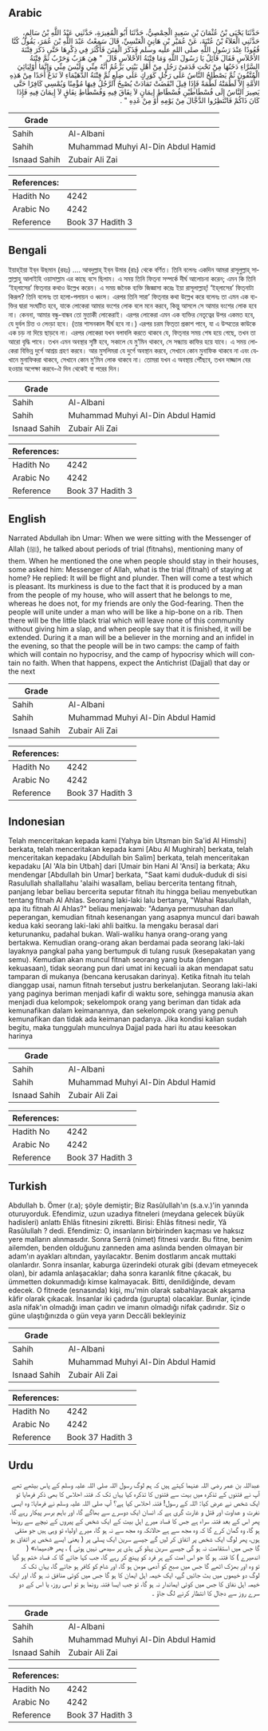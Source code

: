 ## Arabic


<div dir="rtl" lang="ar" style={{fontSize:'larger',backgroundColor:'#f8f9fa',padding:20}}>
حَدَّثَنَا يَحْيَى بْنُ عُثْمَانَ بْنِ سَعِيدٍ الْحِمْصِيُّ، حَدَّثَنَا أَبُو الْمُغِيرَةِ، حَدَّثَنِي عَبْدُ اللَّهِ بْنُ سَالِمٍ، حَدَّثَنِي الْعَلاَءُ بْنُ عُتْبَةَ، عَنْ عُمَيْرِ بْنِ هَانِئٍ الْعَنْسِيِّ، قَالَ سَمِعْتُ عَبْدَ اللَّهِ بْنَ عُمَرَ، يَقُولُ كُنَّا قُعُودًا عِنْدَ رَسُولِ اللَّهِ صلى الله عليه وسلم فَذَكَرَ الْفِتَنَ فَأَكْثَرَ فِي ذِكْرِهَا حَتَّى ذَكَرَ فِتْنَةَ الأَحْلاَسِ فَقَالَ قَائِلٌ يَا رَسُولَ اللَّهِ وَمَا فِتْنَةُ الأَحْلاَسِ قَالَ ‏ "‏ هِيَ هَرَبٌ وَحَرْبٌ ثُمَّ فِتْنَةُ السَّرَّاءِ دَخَنُهَا مِنْ تَحْتِ قَدَمَىْ رَجُلٍ مِنْ أَهْلِ بَيْتِي يَزْعُمُ أَنَّهُ مِنِّي وَلَيْسَ مِنِّي وَإِنَّمَا أَوْلِيَائِيَ الْمُتَّقُونَ ثُمَّ يَصْطَلِحُ النَّاسُ عَلَى رَجُلٍ كَوَرِكٍ عَلَى ضِلَعٍ ثُمَّ فِتْنَةُ الدُّهَيْمَاءِ لاَ تَدَعُ أَحَدًا مِنْ هَذِهِ الأُمَّةِ إِلاَّ لَطَمَتْهُ لَطْمَةً فَإِذَا قِيلَ انْقَضَتْ تَمَادَتْ يُصْبِحُ الرَّجُلُ فِيهَا مُؤْمِنًا وَيُمْسِي كَافِرًا حَتَّى يَصِيرَ النَّاسُ إِلَى فُسْطَاطَيْنِ فُسْطَاطِ إِيمَانٍ لاَ نِفَاقَ فِيهِ وَفُسْطَاطِ نِفَاقٍ لاَ إِيمَانَ فِيهِ فَإِذَا كَانَ ذَاكُمْ فَانْتَظِرُوا الدَّجَّالَ مِنْ يَوْمِهِ أَوْ مِنْ غَدِهِ ‏"‏ ‏.‏
</div>
<div style={{backgroundColor:'#f8f9fa',padding:20, marginBottom: 10}}><table> <thead> <tr> <th>Grade</th> <th></th> </tr> </thead> <tbody> <tr><td>Sahih</td><td>Al-Albani</td></tr><tr><td>Sahih</td><td>Muhammad Muhyi Al-Din Abdul Hamid</td></tr><tr><td>Isnaad Sahih</td><td>Zubair Ali Zai</td></tr></tbody></table><table> <thead> <tr> <th>References:</th> <th></th> </tr> </thead> <tbody><tr><td>Hadith No</td><td>4242</td></tr><tr><td>Arabic No</td><td>4242</td></tr><tr><td>Reference</td><td>Book 37 Hadith 3</td></tr></tbody></table></div>

## Bengali


<div dir="ltr" lang="bn" style={{fontSize:'larger',backgroundColor:'#f8f9fa',padding:20}}>
ইয়াহ্‌ইয়া ইব্‌ন উছমান (রহঃ) .... আবদুল্লাহ্‌ ইব্‌ন উমার (রাঃ) থেকে বর্ণিত। তিনি বলেনঃ একদিন আমরা রাসূলুল্লাহ্‌ সাল্লাল্লাহু আলাইহি ওয়াসাল্লাম এর কাছে বসে ছিলাম। এ সময় তিনি ফিত্‌না সম্পর্কে দীর্ঘ আলোচনা করেন; এমন কি তিনি ‘ইহ্‌লাসের’ ফিত্‌নার কথাও উল্লেখ করেন। এ সময় জনৈক ব্যক্তি জিজ্ঞাসা করেঃ ইয়া রাসূলাল্লাহ্‌! ‘ইহ্‌লাসের’ ফিত্‌নাটা কিরূপ? তিনি বলেনঃ তা হলো-পলায়ন ও ধ্বংস। এরপর তিনি সারা’ ফিত্‌নার কথা উল্লেখ করে বলেনঃ তা এমন এক ব্যক্তির দ্বারা সংঘটিত হবে, যাকে লোকেরা আমার বংশের লোক বলে মনে করবে, কিন্তু আসলে সে আমার বংশের লোক হবে না। কেননা, আমার বন্ধু-বান্ধব তো মুত্তাকী লোকেরাই। এরপর লোকেরা এমন এক ব্যক্তির নেতৃত্বের উপর একমত হবে, যে দুর্বল চিত্ত ও লেংড়া হবে। (তার শাসনকাল দীর্ঘ হবে না।) এরপর চরম ফিত্‌তা প্রকাশ পাবে, যা এ উম্মতের কাউকে এক চড় না দিয়ে ছাড়বে না। এরপর লোকেরা যখন বলাবলি করতে থাকবে যে, ফিত্‌নার সময় শেষ হয়ে গেছে, তখন তা আরো বৃদ্ধি পাবে। তখন এমন অবস্থার সৃষ্টি হবে, সকালে যে মু’মিন থাকবে, সে সন্ধ্যায় কাফির হয়ে যাবে। এ সময় লোকেরা বিভিন্ন দুর্গে আশ্রয় গ্রহণ করবে। আর মুসলিমরা যে দুর্গে অবস্থান করবে, সেখানে কোন মুনাফিক থাকবে না এবং যেখানে মুনাফিকরা থাকবে, সেখানে কোন মু’মিন লোক থাকবে না। তোমরা যখন এ অবস্থায় পৌঁছবে, তখন দাজ্জাল বের হওয়ার অপেক্ষা করবে-ঐ দিন থেকেই বা পরের দিন।
</div>
<div style={{backgroundColor:'#f8f9fa',padding:20, marginBottom: 10}}><table> <thead> <tr> <th>Grade</th> <th></th> </tr> </thead> <tbody> <tr><td>Sahih</td><td>Al-Albani</td></tr><tr><td>Sahih</td><td>Muhammad Muhyi Al-Din Abdul Hamid</td></tr><tr><td>Isnaad Sahih</td><td>Zubair Ali Zai</td></tr></tbody></table><table> <thead> <tr> <th>References:</th> <th></th> </tr> </thead> <tbody><tr><td>Hadith No</td><td>4242</td></tr><tr><td>Arabic No</td><td>4242</td></tr><tr><td>Reference</td><td>Book 37 Hadith 3</td></tr></tbody></table></div>

## English


<div dir="ltr" lang="en" style={{fontSize:'larger',backgroundColor:'#f8f9fa',padding:20}}>
Narrated Abdullah ibn Umar: When we were sitting with the Messenger of Allah (ﷺ), he talked about periods of trial (fitnahs), mentioning many of them. When he mentioned the one when people should stay in their houses, some asked him: Messenger of Allah, what is the trial (fitnah) of staying at home? He replied: It will be flight and plunder. Then will come a test which is pleasant. Its murkiness is due to the fact that it is produced by a man from the people of my house, who will assert that he belongs to me, whereas he does not, for my friends are only the God-fearing. Then the people will unite under a man who will be like a hip-bone on a rib. Then there will be the little black trial which will leave none of this community without giving him a slap, and when people say that it is finished, it will be extended. During it a man will be a believer in the morning and an infidel in the evening, so that the people will be in two camps: the camp of faith which will contain no hypocrisy, and the camp of hypocrisy which will contain no faith. When that happens, expect the Antichrist (Dajjal) that day or the next
</div>
<div style={{backgroundColor:'#f8f9fa',padding:20, marginBottom: 10}}><table> <thead> <tr> <th>Grade</th> <th></th> </tr> </thead> <tbody> <tr><td>Sahih</td><td>Al-Albani</td></tr><tr><td>Sahih</td><td>Muhammad Muhyi Al-Din Abdul Hamid</td></tr><tr><td>Isnaad Sahih</td><td>Zubair Ali Zai</td></tr></tbody></table><table> <thead> <tr> <th>References:</th> <th></th> </tr> </thead> <tbody><tr><td>Hadith No</td><td>4242</td></tr><tr><td>Arabic No</td><td>4242</td></tr><tr><td>Reference</td><td>Book 37 Hadith 3</td></tr></tbody></table></div>

## Indonesian


<div dir="ltr" lang="id" style={{fontSize:'larger',backgroundColor:'#f8f9fa',padding:20}}>
Telah menceritakan kepada kami [Yahya bin Utsman bin Sa'id Al Himshi] berkata, telah menceritakan kepada kami [Abu Al Mughirah] berkata, telah menceritakan kepadaku [Abdullah bin Salim] berkata, telah menceritakan kepadaku [Al 'Ala bin Utbah] dari [Umair bin Hani Al 'Ansi] ia berkata; Aku mendengar [Abdullah bin Umar] berkata, "Saat kami duduk-duduk di sisi Rasulullah shallallahu 'alaihi wasallam, beliau bercerita tentang fitnah, panjang lebar beliau bercerita seputar fitnah itu hingga beliau menyebutkan tentang fitnah Al Ahlas. Seorang laki-laki lalu bertanya, "Wahai Rasulullah, apa itu fitnah Al Ahlas?" beliau menjawab: "Adanya permusuhan dan peperangan, kemudian fitnah kesenangan yang asapnya muncul dari bawah kedua kaki seorang laki-laki ahli baitku. Ia mengaku berasal dari keturunanku, padahal bukan. Wali-waliku hanya orang-orang yang bertakwa. Kemudian orang-orang akan berdamai pada seorang laki-laki layaknya pangkal paha yang bertumpuk di tulang rusuk (kesepakatan yang semu). Kemudian akan muncul fitnah seorang yang buta (dengan kekuasaan), tidak seorang pun dari umat ini kecuali ia akan mendapat satu tamparan di mukanya (bencana kerusakan darinya). Ketika fitnah itu telah dianggap usai, namun fitnah tersebut justru berkelanjutan. Seorang laki-laki yang paginya beriman menjadi kafir di waktu sore, sehingga manusia akan menjadi dua kelompok; sekelompok orang yang beriman dan tidak ada kemunafikan dalam keimanannya, dan sekelompok orang yang penuh kemunafikan dan tidak ada keimanan padanya. Jika kondisi kalian sudah begitu, maka tunggulah munculnya Dajjal pada hari itu atau keesokan harinya
</div>
<div style={{backgroundColor:'#f8f9fa',padding:20, marginBottom: 10}}><table> <thead> <tr> <th>Grade</th> <th></th> </tr> </thead> <tbody> <tr><td>Sahih</td><td>Al-Albani</td></tr><tr><td>Sahih</td><td>Muhammad Muhyi Al-Din Abdul Hamid</td></tr><tr><td>Isnaad Sahih</td><td>Zubair Ali Zai</td></tr></tbody></table><table> <thead> <tr> <th>References:</th> <th></th> </tr> </thead> <tbody><tr><td>Hadith No</td><td>4242</td></tr><tr><td>Arabic No</td><td>4242</td></tr><tr><td>Reference</td><td>Book 37 Hadith 3</td></tr></tbody></table></div>

## Turkish


<div dir="ltr" lang="tr" style={{fontSize:'larger',backgroundColor:'#f8f9fa',padding:20}}>
Abdullah b. Ömer (r.a); şöyle demiştir; Biz Rasûlullah'ın (s.a.v.)'in yanında oturuyorduk. Efendimiz, uzun uzadıya fitneleri (meydana gelecek büyük hadisleri) anlattı Ehlâs fitnesini zikretti. Birisi: Ehlâs fitnesi nedir, Yâ Rasûlullah ? dedi. Efendimiz: O, insanların birbirinden kaçması ve haksız yere malların alınmasıdır. Sonra Serrâ (nimet) fitnesi vardır. Bu fitne, benim ailemden, benden olduğunu zanneden ama aslında benden olmayan bir adam'ın ayakları altından, yayılacaktır. Benim dostlarım ancak muttaki olanlardır. Sonra insanlar, kaburga üzerindeki oturak gibi (devam etmeyecek olan), bir adamla anlaşacaklar; daha sonra karanlık fitne çıkacak, bu ümmetten dokunmadığı kimse kalmayacak. Bitti, denildiğinde, devam edecek. O fitnede (esnasında) kişi, mu'min olarak sabahlayacak akşama kâfir olarak çıkacak. İnsanlar iki çadırda (gurupta) olacaklar. Bunlar, içinde asla nifak'ın olmadığı iman çadırı ve imanın olmadığı nifak çadırıdır. Siz o güne ulaştığınızda o gün veya yarın Deccâli bekleyiniz
</div>
<div style={{backgroundColor:'#f8f9fa',padding:20, marginBottom: 10}}><table> <thead> <tr> <th>Grade</th> <th></th> </tr> </thead> <tbody> <tr><td>Sahih</td><td>Al-Albani</td></tr><tr><td>Sahih</td><td>Muhammad Muhyi Al-Din Abdul Hamid</td></tr><tr><td>Isnaad Sahih</td><td>Zubair Ali Zai</td></tr></tbody></table><table> <thead> <tr> <th>References:</th> <th></th> </tr> </thead> <tbody><tr><td>Hadith No</td><td>4242</td></tr><tr><td>Arabic No</td><td>4242</td></tr><tr><td>Reference</td><td>Book 37 Hadith 3</td></tr></tbody></table></div>

## Urdu


<div dir="rtl" lang="ur" style={{fontSize:'larger',backgroundColor:'#f8f9fa',padding:20}}>
عبداللہ بن عمر رضی اللہ عنہما کہتے ہیں کہ ہم لوگ رسول اللہ صلی اللہ علیہ وسلم کے پاس بیٹھے تھے آپ نے فتنوں کے تذکرہ میں بہت سے فتنوں کا تذکرہ کیا یہاں تک کہ فتنہ احلاس کا بھی ذکر فرمایا تو ایک شخص نے عرض کیا: اللہ کے رسول! فتنہ احلاس کیا ہے؟ آپ صلی اللہ علیہ وسلم نے فرمایا: وہ ایسی نفرت و عداوت اور قتل و غارت گری ہے کہ انسان ایک دوسرے سے بھاگے گا، اور باہم برسر پیکار رہے گا، پھر اس کے بعد فتنہ سراء ہے جس کا فساد میرے اہل بیت کے ایک شخص کے پیروں کے نیچے سے رونما ہو گا، وہ گمان کرے گا کہ وہ مجھ سے ہے حالانکہ وہ مجھ سے نہ ہو گا، میرے اولیاء تو وہی ہیں جو متقی ہوں، پھر لوگ ایک شخص پر اتفاق کر لیں گے جیسے سرین ایک پسلی پر ( یعنی ایسے شخص پر اتفاق ہو گا جس میں استقامت نہ ہو گی جیسے سرین پہلو کی ہڈی پر سیدھی نہیں ہوتی ) ، پھر «دھیماء» ( اندھیرے ) کا فتنہ ہو گا جو اس امت کے ہر فرد کو پہنچ کر رہے گا، جب کہا جائے گا کہ فساد ختم ہو گیا تو وہ اور بھڑک اٹھے گا جس میں صبح کو آدمی مومن ہو گا، اور شام کو کافر ہو جائے گا، یہاں تک کہ لوگ دو خیموں میں بٹ جائیں گے، ایک خیمہ اہل ایمان کا ہو گا جس میں کوئی منافق نہ ہو گا، اور ایک خیمہ اہل نفاق کا جس میں کوئی ایماندار نہ ہو گا، تو جب ایسا فتنہ رونما ہو تو اسی روز، یا اس کے دو سرے روز سے دجال کا انتظار کرنے لگ جاؤ ۔
</div>
<div style={{backgroundColor:'#f8f9fa',padding:20, marginBottom: 10}}><table> <thead> <tr> <th>Grade</th> <th></th> </tr> </thead> <tbody> <tr><td>Sahih</td><td>Al-Albani</td></tr><tr><td>Sahih</td><td>Muhammad Muhyi Al-Din Abdul Hamid</td></tr><tr><td>Isnaad Sahih</td><td>Zubair Ali Zai</td></tr></tbody></table><table> <thead> <tr> <th>References:</th> <th></th> </tr> </thead> <tbody><tr><td>Hadith No</td><td>4242</td></tr><tr><td>Arabic No</td><td>4242</td></tr><tr><td>Reference</td><td>Book 37 Hadith 3</td></tr></tbody></table></div>